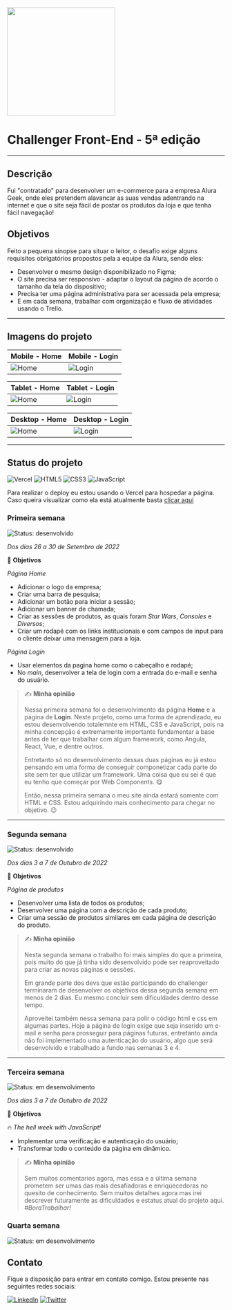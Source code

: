 <h1><a href="https://alurageek-gamma.vercel.app/"><img src="./assets/img/Logo-alurageek-completo.svg" width="250px"></a></h1>

# Challenger Front-End - 5ª edição

---
## Descrição

Fui "contratado" para desenvolver um e-commerce para a empresa Alura Geek, onde eles pretendem alavancar as suas vendas adentrando na internet e que o site seja fácil de postar os produtos da loja e que tenha fácil navegação!

## Objetivos

Feito a pequena sinopse para situar o leitor, o desafio exige alguns requisitos obrigatórios propostos pela a equipe da Alura, sendo eles:

- Desenvolver o mesmo design disponibilizado no Figma;
- O site precisa ser responsívo - adaptar o layout da página de acordo o tamanho da tela do dispositivo;
- Precisa ter uma página administrativa para ser acessada pela empresa;
- E em cada semana, trabalhar com organização e fluxo de atividades usando o Trello.

---

## Imagens do projeto

|Mobile - Home|Mobile - Login|
|-----------------------------------------------|------------------------------------------------------|
|![Home](./assets/img/projeto/mobile/Mobile.png)|![Login](./assets/img/projeto/mobile/Mobile-login.png)|

|Tablet - Home|Tablet - Login|
|-----------------------------------------------|------------------------------------------------------|
|![Home](./assets/img/projeto/tablet/Tablet.png)|![Login](./assets/img/projeto/tablet/Tablet-3.png)|

|Desktop - Home|Desktop - Login|
|-----------------------------------------------|------------------------------------------------------|
|![Home](./assets/img/projeto/desktop/Home.png)|![Login](./assets/img/projeto/desktop/Home%20-%20login.png)|

---

## Status do projeto

![Vercel](https://img.shields.io/badge/vercel-%23000000.svg?style=for-the-badge&logo=vercel&logoColor=white) ![HTML5](https://img.shields.io/badge/html5-%23E34F26.svg?style=for-the-badge&logo=html5&logoColor=white) ![CSS3](https://img.shields.io/badge/css3-%231572B6.svg?style=for-the-badge&logo=css3&logoColor=white) ![JavaScript](https://img.shields.io/badge/javascript-%23323330.svg?style=for-the-badge&logo=javascript&logoColor=%23F7DF1E)

Para realizar o deploy eu estou usando o Vercel para hospedar a página. Caso queira visualizar como ela está atualmente basta [clicar aqui](https://alurageek-gamma.vercel.app/)


### Primeira semana

![Status: desenvolvido](https://img.shields.io/badge/STATUS-Desenvolvido-success)

*Dos dias 26 a 30 de Setembro de 2022*

 🎯 **Objetivos**

*Página Home*

- Adicionar o logo da empresa;
- Criar uma barra de pesquisa;
- Adicionar um botão para iniciar a sessão;
- Adicionar um banner de chamada;
- Criar as sessões de produtos, as quais foram *Star Wars*, *Consoles* e *Diversos*;
- Criar um rodapé com os links institucionais e com campos de input para o cliente deixar uma mensagem para a loja.

*Página Login*

- Usar elementos da pagina home como o cabeçalho e rodapé;
- No *main*, desenvolver a tela de login com a entrada do e-mail e senha do usuário.

>✍ **Minha opinião**
>
>Nessa primeira semana foi o desenvolvimento da página **Home** e a página de **Login**. Neste projeto, como uma forma de aprendizado, eu estou desenvolvendo totalemnte em HTML, CSS e JavaScript, pois na minha concepção é extremamente importante fundamentar a base antes de ter que trabalhar com algum framework, como Angula, React, Vue, e dentre outros.
>
>Entretanto só no desenvolvimento dessas duas páginas eu já estou pensando em uma forma de conseguir componetizar cada parte do site sem ter que utilizar um framework. Uma coisa que eu sei é que eu tenho que começar por Web Components. 😋
>
>Então, nessa primeira semana o meu site ainda estará somente com HTML e CSS. Estou adquirindo mais conhecimento para chegar no objetivo. 😉
>
---

### Segunda semana

![Status: desenvolvido](https://img.shields.io/badge/STATUS-Desenvolvido-success)

*Dos dias 3 a 7 de Outubro de 2022*

 🎯 **Objetivos**

*Página de produtos*

- Desenvolver uma lista de todos os produtos;
- Desenvolver uma página com a descrição de cada produto;
- Criar uma sessão de produtos similares em cada página de descrição do produto.

>✍ **Minha opinião**
>
>Nesta segunda semana o trabalho foi mais simples do que a primeira, pois muito do que já tinha sido desenvolvido pode ser reaproveitado para criar as novas páginas e sessões.
>
>Em grande parte dos devs que estão participando do challenger terminaram de desenvolver os objetivos dessa segunda semana em menos de 2 dias. Eu mesmo concluir sem dificuldades dentro desse tempo.
>
>Aproveitei também nessa semana para polir o código html e css em algumas partes. Hoje a página de login exige que seja inserido um e-mail e senha para prosseguir para páginas futuras, entretanto ainda não foi implementado uma autenticação do usuário, algo que será desenvolvido e trabalhado a fundo nas semanas 3 e 4.
---

### Terceira semana

![Status: em desenvolvimento](https://img.shields.io/badge/STATUS-Em%20desenvolvimento-blue)

*Dos dias 3 a 7 de Outubro de 2022*

 🎯 **Objetivos**

🔥 *The hell week with JavaScript!*

- Implementar uma verificação e autenticação do usuário;
- Transformar todo o conteúdo da página em dinâmico.

>✍ **Minha opinião**
> 
>Sem muitos comentarios agora, mas essa e a última semana prometem ser umas das mais desafiadoras e enriquecedoras no quesito de conhecimento. Sem muitos detalhes agora mas irei descrever futuramente as dificuldades e estatus atual do projeto aqui. *#BoraTrabalhar!*

### Quarta semana

![Status: em desenvolvimento](https://img.shields.io/badge/STATUS-Em%20desenvolvimento-blue)

## Contato

Fique a disposição para entrar em contato comigo. Estou presente nas seguintes redes sociais:

[![LinkedIn](https://img.shields.io/badge/linkedin-%230077B5.svg?style=for-the-badge&logo=linkedin&logoColor=white)](https://www.linkedin.com/in/washingtonluisfernandes/) [![Twitter](https://img.shields.io/badge/Twitter-%231DA1F2.svg?style=for-the-badge&logo=Twitter&logoColor=white)](https://twitter.com/duduwlf)